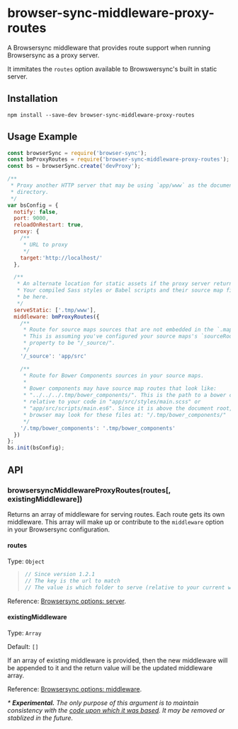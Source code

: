 # browser-sync-middleware-proxy-routes

A Browsersync middleware that provides route support when running Browsersync as a proxy server.

It immitates the `routes` option available to Browswersync's built in static server.

## Installation

```
npm install --save-dev browser-sync-middleware-proxy-routes
```

## Usage Example

```javascript
const browserSync = require('browser-sync');
const bmProxyRoutes = require('browser-sync-middleware-proxy-routes');
const bs = browserSync.create('devProxy');

/**
 * Proxy another HTTP server that may be using `app/www` as the document root
 * directory.
 */
var bsConfig = {
  notify: false,
  port: 9000,
  reloadOnRestart: true,
  proxy: {
    /**
     * URL to proxy
     */
    target:'http://localhost/'
  },

  /**
   * An alternate location for static assets if the proxy server returns 404.
   * Your compiled Sass styles or Babel scripts and their source map files may 
   * be here.
   */
  serveStatic: ['.tmp/www'],
  middleware: bmProxyRoutes({
    /**
     * Route for source maps sources that are not embedded in the `.map` file.
     * This is assuming you've configured your source maps's `sourceRoot` 
     * property to be "/_source/".
     */
    '/_source': 'app/src'

    /**
     * Route for Bower Components sources in your source maps.
     *
     * Bower components may have source map routes that look like:
     * "../../../.tmp/bower_components/". This is the path to a bower component
     * relative to your code in "app/src/styles/main.scss" or 
     * "app/src/scripts/main.es6". Since it is above the document root, the 
     * browser may look for these files at: "/.tmp/bower_components/"
     */
    '/.tmp/bower_components': '.tmp/bower_components'
  })
};
bs.init(bsConfig);
```

## API

### browsersyncMiddlewareProxyRoutes(routes[, existingMiddleware])

Returns an array of middleware for serving routes. Each route gets its own middleware. This array will make up or contribute to the `middleware` option in your Browsersync configuration.

#### routes

Type: `Object`

> ```javascript
> // Since version 1.2.1
> // The key is the url to match
> // The value is which folder to serve (relative to your current working directory)
> ```

Reference: [Browsersync options: server](https://browsersync.io/docs/options#option-server).

#### existingMiddleware

Type: `Array`

Default: `[]`

If an array of existing middleware is provided, then the new middleware will be appended to it and the return value will be the updated middleware array. 

Reference: [Browsersync options: middleware](https://browsersync.io/docs/options#option-middleware).

_* **Experimental.** The only purpose of this argument is to maintain consistency with the [code upon which it was based](https://github.com/BrowserSync/browser-sync/blob/a3e115df9456def82981704245a102e15c884eac/lib/server/static-server.js#L51-L71). It may be removed or stablized in the future._
